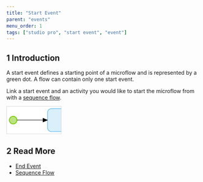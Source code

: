 ```yaml
---
title: "Start Event"
parent: "events"
menu_order: 1
tags: ["studio pro", "start event", "event"]
---
```


## 1 Introduction
A start event defines a starting point of a microflow and is represented by a green dot. A flow can contain only one start event.

Link a start event and an activity you would like to start the microflow from with a [sequence flow](sequence-flow).

![](attachments/events/start-event.png)

## 2 Read More

* [End Event](end-event)
* [Sequence Flow](sequence-flow)